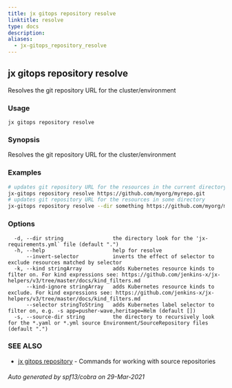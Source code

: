 ```yaml
---
title: jx gitops repository resolve
linktitle: resolve
type: docs
description: 
aliases:
  - jx-gitops_repository_resolve
---
```


## jx gitops repository resolve

Resolves the git repository URL for the cluster/environment

### Usage

```
jx gitops repository resolve
```

### Synopsis

Resolves the git repository URL for the cluster/environment

### Examples

  ```bash
  # updates git repository URL for the resources in the current directory
  jx-gitops repository resolve https://github.com/myorg/myrepo.git
  # updates git repository URL for the resources in some directory
  jx-gitops repository resolve --dir something https://github.com/myorg/myrepo.git

  ```
### Options

```
  -d, --dir string                the directory look for the 'jx-requirements.yml` file (default ".")
  -h, --help                      help for resolve
      --invert-selector           inverts the effect of selector to exclude resources matched by selector
  -k, --kind stringArray          adds Kubernetes resource kinds to filter on. For kind expressions see: https://github.com/jenkins-x/jx-helpers/v3/tree/master/docs/kind_filters.md
      --kind-ignore stringArray   adds Kubernetes resource kinds to exclude. For kind expressions see: https://github.com/jenkins-x/jx-helpers/v3/tree/master/docs/kind_filters.md
      --selector stringToString   adds Kubernetes label selector to filter on, e.g. -s app=pusher-wave,heritage=Helm (default [])
  -s, --source-dir string         the directory to recursively look for the *.yaml or *.yml source Environment/SourceRepository files (default ".")
```

### SEE ALSO

* [jx gitops repository](..)	 - Commands for working with source repositories

###### Auto generated by spf13/cobra on 29-Mar-2021
